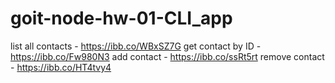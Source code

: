 # goit-node-hw-01-CLI_app

list all contacts - https://ibb.co/WBxSZ7G
get contact by ID - https://ibb.co/Fw980N3
add contact - https://ibb.co/ssRt5rt
remove contact - https://ibb.co/HT4tvy4
